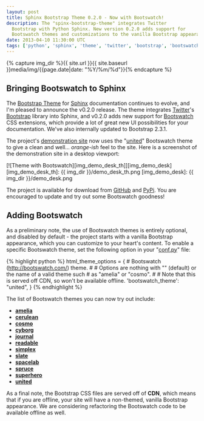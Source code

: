 ```yaml
---
layout: post
title: Sphinx Bootstrap Theme 0.2.0 - Now with Bootswatch!
description: The "spinx-bootstrap-theme" integrates Twitter
  Bootstrap with Python Sphinx. New version 0.2.0 adds support for
  Bootswatch themes and customizations to the vanilla Bootstrap appearance.
date: 2013-04-10 11:30:00 UTC
tags: ['python', 'sphinx', 'theme', 'twitter', 'bootstrap', 'bootswatch']
---
```

{% capture img_dir %}{{ site.url }}{{ site.baseurl }}media/img/{{page.date|date: "%Y/%m/%d"}}{% endcapture %}

## Bringing Bootswatch to Sphinx

The [Bootstrap Theme][sbt_gh] for [Sphinx][sphinx] documentation continues to
evolve, and I'm pleased to announce the v0.2.0 release. The theme integrates
[Twitter][twitter]'s [Bootstrap][bootstrap] library into Sphinx,
and v0.2.0 adds new support for [Bootswatch][bootswatch] CSS extensions, which
provide a lot of great new UI possibilities for your documentation. We've
also internally updated to Bootstrap 2.3.1.

The project's [demonstration site][sbt_demo_readme] now uses the
"[united](http://bootswatch.com/united/)" Bootswatch theme to give a clean
and well... *orange-ish* feel to the site. Here is a screenshot of the
demonstration site in a desktop viewport:

[![Theme with Bootswatch][img_demo_desk_th]][img_demo_desk]
[img_demo_desk_th]: {{ img_dir }}/demo_desk_th.png
[img_demo_desk]: {{ img_dir }}/demo_desk.png

The project is available for download from [GitHub][sbt_gh] and
[PyPi][sbt_pypi]. You are encouraged to update and try out some Bootswatch
goodness!

<!-- more start -->

## Adding Bootswatch

As a preliminary note, the use of Bootswatch themes is entirely optional, and
disabled by default - the project starts with a vanilla Bootstrap appearance,
which you can customize to your heart's content. To enable a specific
Bootswatch theme, set the following option in your
"[conf.py][sbt_demo_cfg]" file:

{% highlight python %}
html_theme_options = {
    # Bootswatch (http://bootswatch.com/) theme.
    #
    # Options are nothing with "" (default) or the name of a valid theme such
    # as "amelia" or "cosmo".
    #
    # Note that this is served off CDN, so won't be available offline.
    'bootswatch_theme': "united",
}
{% endhighlight %}

The list of Bootswatch themes you can now try out include:

* [**amelia**](http://bootswatch.com/amelia/)
* [**cerulean**](http://bootswatch.com/cerulean/)
* [**cosmo**](http://bootswatch.com/cosmo/)
* [**cyborg**](http://bootswatch.com/cyborg/)
* [**journal**](http://bootswatch.com/journal/)
* [**readable**](http://bootswatch.com/readable/)
* [**simplex**](http://bootswatch.com/simplex/)
* [**slate**](http://bootswatch.com/slate/)
* [**spacelab**](http://bootswatch.com/spacelab/)
* [**spruce**](http://bootswatch.com/spruce/)
* [**superhero**](http://bootswatch.com/superhero/)
* [**united**](http://bootswatch.com/united/)

As a final note, the Bootstrap CSS files are served off of **CDN**, which means
that if you are offline, your site will have a non-themed, vanilla Bootstrap
appearance. We are considering refactoring the Bootswatch code to be available
offline as well.

[bootstrap]: http://twitter.github.com/bootstrap/
[bootswatch]: http://bootswatch.com/
[python]: http://python.org/
[sphinx]: http://sphinx.pocoo.org/
[twitter]: https://twitter.com/
[sbt_demo]: http://ryan-roemer.github.com/sphinx-bootstrap-theme
[sbt_demo_cfg]: https://github.com/ryan-roemer/sphinx-bootstrap-theme/blob/master/demo/source/conf.py
[sbt_demo_readme]: http://ryan-roemer.github.com/sphinx-bootstrap-theme/README.html
[sbt_pypi]: http://pypi.python.org/pypi/sphinx-bootstrap-theme/0.2.0
[sbt_gh]: https://github.com/ryan-roemer/sphinx-bootstrap-theme

<!-- more end -->
